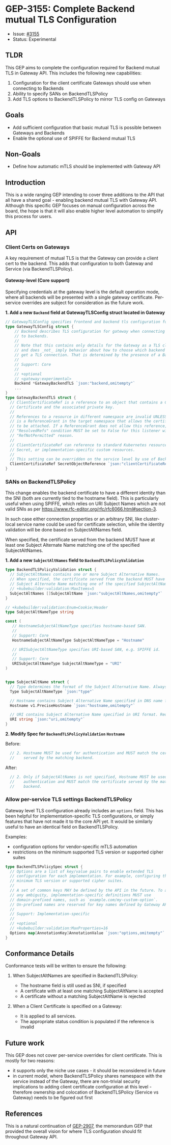 # GEP-3155: Complete Backend mutual TLS Configuration

* Issue: [#3155](https://github.com/kubernetes-sigs/gateway-api/issues/3155)
* Status: Experimental

## TLDR

This GEP aims to complete the configuration required for Backend mutual TLS in Gateway
API. This includes the following new capabilities:

1. Configuration for the client certificate Gateways should use when connecting
   to Backends
1. Ability to specify SANs on BackendTLSPolicy
1. Add TLS options to BackendTLSPolicy to mirror TLS config on Gateways

## Goals

* Add sufficient configuration that basic mutual TLS is possible between Gateways and
  Backends
* Enable the optional use of SPIFFE for Backend mutual TLS

## Non-Goals

* Define how automatic mTLS should be implemented with Gateway API

## Introduction

This is a wide ranging GEP intending to cover three additions to the API that all
have a shared goal - enabling backend mutual TLS with Gateway API. Although this
specific GEP focuses on manual configuration across the board, the hope is that
it will also enable higher level automation to simplify this process for users.

## API

### Client Certs on Gateways

A key requirement of mutual TLS is that the Gateway can provide a client cert to the
backend. This adds that configuration to both Gateway and Service (via
BackendTLSPolicy).

#### Gateway-level (Core support)
Specifying credentials at the gateway level is the default operation mode, where all
backends will be presented with a single gateway certificate. Per-service overrides are
subject for consideration as the future work.

**1. Add a new `Backend` field at GatewayTLSConfig struct located in Gateway**

```go
// GatewayTLSConfig specifies frontend and backend tls configuration for gateway.
type GatewayTLSConfig struct {
	// Backend describes TLS configuration for gateway when connecting
	// to backends.
	//
	// Note that this contains only details for the Gateway as a TLS client,
	// and does _not_ imply behavior about how to choose which backend should
	// get a TLS connection. That is determined by the presence of a BackendTLSPolicy.
	//
	// Support: Core
	//
	// +optional
	// <gateway:experimental>
	Backend *GatewayBackendTLS `json:"backend,omitempty"`
    ...
}
type GatewayBackendTLS struct {
  // ClientCertificateRef is a reference to an object that contains a Client
  // Certificate and the associated private key.
  //
  // References to a resource in different namespace are invalid UNLESS there
  // is a ReferenceGrant in the target namespace that allows the certificate
  // to be attached. If a ReferenceGrant does not allow this reference, the
  // "ResolvedRefs" condition MUST be set to False for this listener with the
  // "RefNotPermitted" reason.
  //
  // ClientCertificateRef can reference to standard Kubernetes resources, i.e.
  // Secret, or implementation-specific custom resources.
  //
  // This setting can be overridden on the service level by use of BackendTLSPolicy.
  ClientCertificateRef SecretObjectReference `json:"clientCertificateRef,omitempty"`
}
```

### SANs on BackendTLSPolicy

This change enables the backend certificate to have a different identity than the SNI
(both are currently tied to the hostname field). This is particularly useful
when using SPIFFE, which relies on URI Subject Names which are not valid SNIs
as per https://www.rfc-editor.org/rfc/rfc6066.html#section-3.

In such case either connection properties or an arbitrary SNI, like cluster-local
service name could be used for certificate selection, while the identity validation
will be done based on SubjectAltNames field.

When specified, the certificate served from the backend MUST have at least one Subject
Alternate Name matching one of the specified SubjectAltNames.



**1. Add a new `SubjectAltNames` field to `BackendTLSPolicyValidation`**

```go
type BackendTLSPolicyValidation struct {
  // SubjectAltNames contains one or more Subject Alternative Names.
  // When specified, the certificate served from the backend MUST have at least one
  // Subject Alternate Name matching one of the specified SubjectAltNames.
  // +kubebuilder:validation:MaxItems=5
  SubjectAltNames []SubjectAltName `json:"subjectAltNames,omitempty"`
}

// +kubebuilder:validation:Enum=Cookie;Header
type SubjectAltNameType string

const (
   // HostnameSubjectAltNameType specifies hostname-based SAN.
   //
   // Support: Core
   HostnameSubjectAltNameType SubjectAltNameType = "Hostname"

   // URISubjectAltNameType specifies URI-based SAN, e.g. SPIFFE id.
   //
   // Support: Core
   URISubjectAltNameType SubjectAltNameType = "URI"
)


type SubjectAltName struct {
  // Type determines the format of the Subject Alternative Name. Always required.
  Type SubjectAltNameType `json:"type"`

  // Hostname contains Subject Alternative Name specified in DNS name format. Required when Type is set to Hostname, ignored otherwise.
  Hostname v1.PreciseHostname `json:"hostname,omitempty"`

  // URI contains Subject Alternative Name specified in URI format. Required when Type is set to URI, ignored otherwise.
  URI string `json:"uri,omitempty"`
}
```

**2. Modify Spec for `BackendTLSPolicyValidation` `Hostname`**

Before:
```go
  // 2. Hostname MUST be used for authentication and MUST match the certificate
  //    served by the matching backend.
```

After:
```go
  // 2. Only if SubjectAltNames is not specified, Hostname MUST be used for
  //    authentication and MUST match the certificate served by the matching
  //    backend.
```

### Allow per-service TLS settings BackendTLSPolicy

Gateway level TLS configuration already includes an `options` field. This has
been helpful for implementation-specific TLS configurations, or simply features
that have not made it to the core API yet. It would be similarly useful to have
an identical field on BackendTLSPolicy.

Examples:
- configuration options for vendor-specific mTLS automation
- restrictions on the minimum supported TLS version or supported cipher suites

```go
type BackendTLSPolicySpec struct {
  // Options are a list of key/value pairs to enable extended TLS
  // configuration for each implementation. For example, configuring the
  // minimum TLS version or supported cipher suites.
  //
  // A set of common keys MAY be defined by the API in the future. To avoid
  // any ambiguity, implementation-specific definitions MUST use
  // domain-prefixed names, such as `example.com/my-custom-option`.
  // Un-prefixed names are reserved for key names defined by Gateway API.
  //
  // Support: Implementation-specific
  //
  // +optional
  // +kubebuilder:validation:MaxProperties=16
  Options map[AnnotationKey]AnnotationValue `json:"options,omitempty"`
}
```

## Conformance Details

Conformance tests will be written to ensure the following:

1. When SubjectAltNames are specified in BackendTLSPolicy:
    - The hostname field is still used as SNI, if specified
    - A certificate with at least one matching SubjectAltName is accepted
    - A certificate without a matching SubjectAltName is rejected

2. When a Client Certificate is specified on a Gateway:
    - It is applied to all services.
    - The appropriate status condition is populated if the reference is invalid

## Future work
This GEP does not cover per-service overrides for client certificate. This is mostly for two reasons:

- it supports only the niche use cases - it should be reconsidered in future
- in current model, where BackendTLSPolicy shares namespace with the service instead of the Gateway, there are non-trivial security implications to adding client certificate configuration at this level - therefore ownership and colocation of BackendTLSPolicy (Service vs Gateway) needs to be figured out first

## References

This is a natural continuation of
[GEP-2907](../gep-2907/index.md), the memorandum GEP
that provided the overall vision for where TLS configuration should fit
throughout Gateway API.
